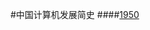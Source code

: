 #中国计算机发展简史
####[1950](https://github.com/qiyin934196363/A-Brief-History-of-computer-Development-in-China/blob/gh-pages/index.md)
